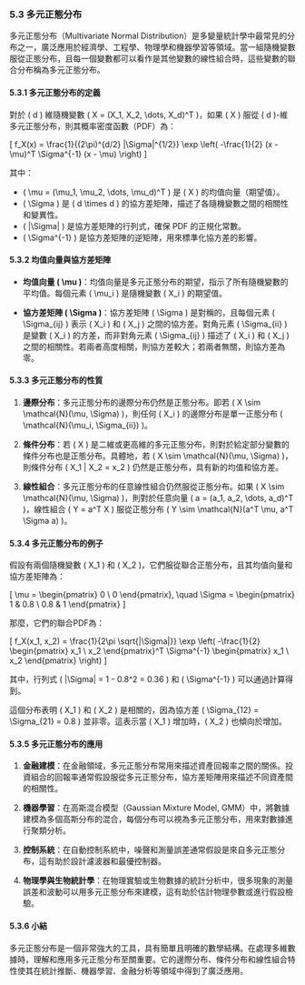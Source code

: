 ### 5.3 多元正態分布

多元正態分布（Multivariate Normal Distribution）是多變量統計學中最常見的分布之一，廣泛應用於經濟學、工程學、物理學和機器學習等領域。當一組隨機變數服從正態分布，且每一個變數都可以看作是其他變數的線性組合時，這些變數的聯合分布稱為多元正態分布。

#### 5.3.1 多元正態分布的定義

對於 \( d \) 維隨機變數 \( X = (X_1, X_2, \dots, X_d)^T \)，如果 \( X \) 服從 \( d \)-維多元正態分布，則其概率密度函數（PDF）為：

\[
f_X(x) = \frac{1}{(2\pi)^{d/2} |\Sigma|^{1/2}} \exp \left( -\frac{1}{2} (x - \mu)^T \Sigma^{-1} (x - \mu) \right)
\]

其中：
- \( \mu = (\mu_1, \mu_2, \dots, \mu_d)^T \) 是 \( X \) 的均值向量（期望值）。
- \( \Sigma \) 是 \( d \times d \) 的協方差矩陣，描述了各隨機變數之間的相關性和變異性。
- \( |\Sigma| \) 是協方差矩陣的行列式，確保 PDF 的正規化常數。
- \( \Sigma^{-1} \) 是協方差矩陣的逆矩陣，用來標準化協方差的影響。

#### 5.3.2 均值向量與協方差矩陣

- **均值向量 \( \mu \)**：均值向量是多元正態分布的期望，指示了所有隨機變數的平均值。每個元素 \( \mu_i \) 是隨機變數 \( X_i \) 的期望值。

- **協方差矩陣 \( \Sigma \)**：協方差矩陣 \( \Sigma \) 是對稱的，且每個元素 \( \Sigma_{ij} \) 表示 \( X_i \) 和 \( X_j \) 之間的協方差。對角元素 \( \Sigma_{ii} \) 是變數 \( X_i \) 的方差，而非對角元素 \( \Sigma_{ij} \) 描述了 \( X_i \) 和 \( X_j \) 之間的相關性。若兩者高度相關，則協方差較大；若兩者無關，則協方差為零。

#### 5.3.3 多元正態分布的性質

1. **邊際分布**：多元正態分布的邊際分布仍然是正態分布。即若 \( X \sim \mathcal{N}(\mu, \Sigma) \)，則任何 \( X_i \) 的邊際分布是單一正態分布 \( \mathcal{N}(\mu_i, \Sigma_{ii}) \)。

2. **條件分布**：若 \( X \) 是二維或更高維的多元正態分布，則對於給定部分變數的條件分布也是正態分布。具體地，若 \( X \sim \mathcal{N}(\mu, \Sigma) \)，則條件分布 \( X_1 | X_2 = x_2 \) 仍然是正態分布，具有新的均值和協方差。

3. **線性組合**：多元正態分布的任意線性組合仍然服從正態分布。如果 \( X \sim \mathcal{N}(\mu, \Sigma) \)，則對於任意向量 \( a = (a_1, a_2, \dots, a_d)^T \)，線性組合 \( Y = a^T X \) 服從正態分布 \( Y \sim \mathcal{N}(a^T \mu, a^T \Sigma a) \)。

#### 5.3.4 多元正態分布的例子

假設有兩個隨機變數 \( X_1 \) 和 \( X_2 \)，它們服從聯合正態分布，且其均值向量和協方差矩陣為：

\[
\mu = \begin{pmatrix} 0 \\ 0 \end{pmatrix}, \quad \Sigma = \begin{pmatrix} 1 & 0.8 \\ 0.8 & 1 \end{pmatrix}
\]

那麼，它們的聯合PDF為：

\[
f_X(x_1, x_2) = \frac{1}{2\pi \sqrt{|\Sigma|}} \exp \left( -\frac{1}{2} \begin{pmatrix} x_1 \\ x_2 \end{pmatrix}^T \Sigma^{-1} \begin{pmatrix} x_1 \\ x_2 \end{pmatrix} \right)
\]

其中，行列式 \( |\Sigma| = 1 - 0.8^2 = 0.36 \) 和 \( \Sigma^{-1} \) 可以通過計算得到。

這個分布表明 \( X_1 \) 和 \( X_2 \) 是相關的，因為協方差 \( \Sigma_{12} = \Sigma_{21} = 0.8 \) 並非零。這表示當 \( X_1 \) 增加時，\( X_2 \) 也傾向於增加。

#### 5.3.5 多元正態分布的應用

1. **金融建模**：在金融領域，多元正態分布常用來描述資產回報率之間的關係。投資組合的回報率通常假設服從多元正態分布，協方差矩陣用來描述不同資產間的相關性。

2. **機器學習**：在高斯混合模型（Gaussian Mixture Model, GMM）中，將數據建模為多個高斯分布的混合，每個分布可以視為多元正態分布，用來對數據進行聚類分析。

3. **控制系統**：在自動控制系統中，噪聲和測量誤差通常假設是來自多元正態分布，這有助於設計濾波器和最優控制器。

4. **物理學與生物統計學**：在物理實驗或生物數據的統計分析中，很多現象的測量誤差和波動可以用多元正態分布來建模，這有助於估計物理參數或進行假設檢驗。

#### 5.3.6 小結

多元正態分布是一個非常強大的工具，具有簡單且明確的數學結構。在處理多維數據時，理解和應用多元正態分布至關重要。它的邊際分布、條件分布和線性組合特性使其在統計推斷、機器學習、金融分析等領域中得到了廣泛應用。